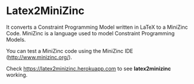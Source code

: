 # Latex2MiniZinc
It converts a Constraint Programming Model written in LaTeX to a MiniZinc Code. MiniZinc is a language used to model Constraint Programming Models.

You can test a MiniZinc code using the MiniZinc IDE (http://www.minizinc.org/).

Check <a href='https://latex2minizinc.herokuapp.com' target='_blank'>https://latex2minizinc.herokuapp.com</a> to see <b>latex2minizinc</b> working.
